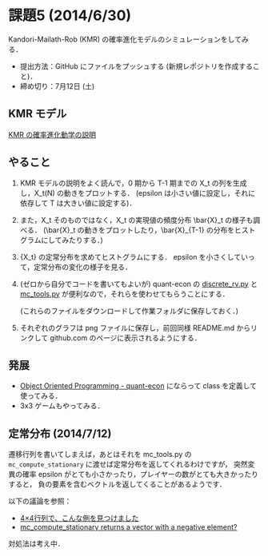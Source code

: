 課題5 (2014/6/30)
=========

Kandori-Mailath-Rob (KMR) の確率進化モデルのシミュレーションをしてみる．

* 提出方法：GitHub にファイルをプッシュする (新規レポジトリを作成すること)．
* 締め切り：7月12日 (土)


## KMR モデル

[KMR の確率進化動学の説明](http://nbviewer.ipython.org/github/OyamaZemi2014/exercises/blob/master/ex05/KMR_notes.ipynb)


## やること

1. KMR モデルの説明をよく読んで，0 期から T-1 期までの X\_t の列を生成し，X\_t(N) の動きをプロットする．
   (epsilon は小さい値に設定し，それに依存して T は大きい値に設定する)．

2. また，X\_t そのものではなく，X\_t の実現値の頻度分布 \\bar{X}\_t の様子も調べる．
   (\\bar{X}\_t の動きをプロットしたり，\\bar{X}\_{T-1} の分布をヒストグラムにしてみたりする．)

3. {X\_t} の定常分布を求めてヒストグラムにする．
   epsilon を小さくしていって，定常分布の変化の様子を見る．

4. (ゼロから自分でコードを書いてもよいが)
   quant-econ の
   [discrete_rv.py](https://github.com/jstac/quant-econ/blob/master/quantecon/discrete_rv.py)
   と
   [mc_tools.py](https://github.com/jstac/quant-econ/blob/master/quantecon/mc_tools.py)
   が便利なので，それらを使わせてもらうことにする．

   (これらのファイルをダウンロードして作業フォルダに保存しておく．)

5. それぞれのグラフは png ファイルに保存し，前回同様 README.md からリンクして
   github.com のページに表示されるようにする．


## 発展

* [Object Oriented Programming - quant-econ](http://quant-econ.net/python_oop.html)
  にならって class を定義して使ってみる．
* 3x3 ゲームもやってみる．


## 定常分布 (2014/7/12)

遷移行列を書いてしまえば，あとはそれを mc_tools.py の `mc_compute_stationary`
に渡せば定常分布を返してくれるわけですが，
突然変異の確率 epsilon がとても小さかったり，プレイヤーの数がとても大きかったりすると，
負の要素を含むベクトルを返してくることがあるようです．

以下の議論を参照：

* [4×4行列で、こんな例を見つけました](https://github.com/haru110jp/KMR/commit/73033cc0dab28d6b9f32cba2fdf55b88f520dbee)
* [mc_compute_stationary returns a vector with a negative element?](https://github.com/haru110jp/KMR/issues/1)

対処法は考え中．
